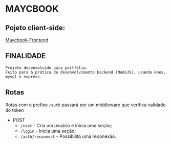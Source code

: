 # MAYCBOOK

## Pojeto client-side:
[Maycbook-Frontend](https://github.com/Maycon-PE/Maycbook-Frontend "Repositório")

## FINALIDADE
	Projeto desenvolvido para portfólio.
	Feito para à prática de desenvolvimento backend (NodeJS), usando knex, mysql e express.

## Rotas

Rotas com o prefixo `/auth` passará por um middleware que verifica validade do token

- POST	
	- `/user` - Cria um usuário e inicia uma seção;
	- `/login` - Inicia uma seção;
	- `/auth/reconnect` - Possibilita uma reconexão. 
	
